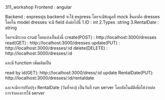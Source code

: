 311_workshop
Frontend : angular


Backend : expressjs
backend จะใช้ express โดยจะมีข้อมูลที่ mock ขึ้นมาคือ dresses 
โดยใน model dresses จะมี field ดังต่อไปนี้
1.ID : int
2.Types :string
3.RentalDate : string

โดยจะมีระบบ crud โดยแบ่งเป็นดังนี้
create(POST) : http://localhost:3000/dresses
read(GET) : http://localhost:3000/dresses
update(PUT) : http://localhost:3000/dresses/:id
delete(DELETE) : http://localhost:3000/dresses/:id

และมี function เพิ่มเติมเป็น

read by id(GET): http://localhost:3000/dress/:id
update RentalDate(PUT): http://localhost:3000/dresses/:id/rentaldate

และจะมีการปรับปรุง RentalDate (วันที่จอง) เป็นวันที่ run server โดยอัตโนมัติเพื่อให้ง่ายต่อการจำลองการใช้ server